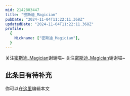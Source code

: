 ```yaml
---
mid: 2142803447
title: "密斯迪_Magician"
pubDate: "2024-11-04T11:22:11.368Z"
updatedDate: "2024-11-04T11:22:11.368Z"
profile:
  {
    Nickname: ["密斯迪_Magician"],
  }
---
```


关注[密斯迪_Magician](https://space.bilibili.com/2142803447)谢谢喵~ 关注[密斯迪_Magician](https://space.bilibili.com/2142803447)谢谢喵~

## 此条目有待补充
你可以在[这里](https://github.com/Yuhanawa/VTuber.ICU-Content/edit/master/v/密斯迪_Magician/index.md)编辑本文
